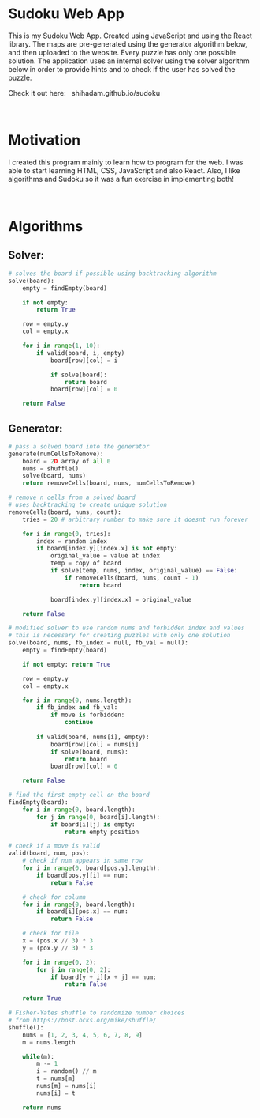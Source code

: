 # Sudoku Web App
This is my Sudoku Web App. Created using JavaScript and using the React library. The maps are pre-generated using the generator algorithm below, and then uploaded to the website. Every puzzle has only one possible solution. The application uses an internal solver using the solver algorithm below in order to provide hints and to check if the user has solved the puzzle.

Check it out here: &nbsp; shihadam.github.io/sudoku

<br />

# Motivation
I created this program mainly to learn how to program for the web. I was able to start learning HTML, CSS, JavaScript and also React. Also, I like algorithms and Sudoku so it was a fun exercise in implementing both!

<br />

# Algorithms
## Solver:
```py
# solves the board if possible using backtracking algorithm
solve(board):
    empty = findEmpty(board)

    if not empty:
        return True

    row = empty.y
    col = empty.x

    for i in range(1, 10):
        if valid(board, i, empty)
            board[row][col] = i

            if solve(board):
                return board
            board[row][col] = 0

    return False
```
## Generator:
```py
# pass a solved board into the generator
generate(numCellsToRemove):
    board = 2D array of all 0
    nums = shuffle()
    solve(board, nums)
    return removeCells(board, nums, numCellsToRemove)

# remove n cells from a solved board
# uses backtracking to create unique solution
removeCells(board, nums, count):
    tries = 20 # arbitrary number to make sure it doesnt run forever

    for i in range(0, tries):
        index = random index
        if board[index.y][index.x] is not empty:
            original_value = value at index
            temp = copy of board
            if solve(temp, nums, index, original_value) == False:
                if removeCells(board, nums, count - 1)
                    return board

            board[index.y][index.x] = original_value

    return False        

# modified solver to use random nums and forbidden index and values
# this is necessary for creating puzzles with only one solution
solve(board, nums, fb_index = null, fb_val = null):
    empty = findEmpty(board)

    if not empty: return True

    row = empty.y
    col = empty.x

    for i in range(0, nums.length):
        if fb_index and fb_val:
            if move is forbidden:
                continue
        
        if valid(board, nums[i], empty):
            board[row][col] = nums[i]
            if solve(board, nums):
                return board
            board[row][col] = 0

    return False

# find the first empty cell on the board
findEmpty(board):
    for i in range(0, board.length):
        for j in range(0, board[i].length):
            if board[i][j] is empty:
                return empty position

# check if a move is valid
valid(board, num, pos):
    # check if num appears in same row
    for i in range(0, board[pos.y].length):
        if board[pos.y][i] == num:
            return False

    # check for column
    for i in range(0, board.length):
        if board[i][pos.x] == num:
            return False

    # check for tile
    x = (pos.x // 3) * 3
    y = (pox.y // 3) * 3

    for i in range(0, 2):
        for j in range(0, 2):
            if board[y + i][x + j] == num:
                return False

    return True

# Fisher-Yates shuffle to randomize number choices
# from https://bost.ocks.org/mike/shuffle/
shuffle():
    nums = [1, 2, 3, 4, 5, 6, 7, 8, 9]
    m = nums.length

    while(m):
        m -= 1
        i = random() // m
        t = nums[m]
        nums[m] = nums[i]
        nums[i] = t

    return nums
```
